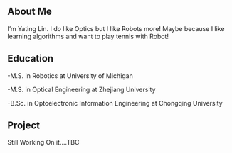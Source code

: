 ## About Me
I’m Yating Lin. I do like Optics but I like Robots more! 
Maybe because I like learning algorithms and want to play tennis with Robot!


## Education

-M.S. in Robotics at University of Michigan

-M.S. in Optical Engineering at Zhejiang University

-B.Sc. in Optoelectronic Information Engineering at Chongqing University


## Project 

Still Working On it....TBC
 
